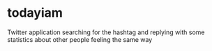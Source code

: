 todayiam
========

Twitter application searching for the hashtag and replying with some statistics about other people feeling the same way
